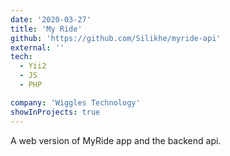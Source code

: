 ```yaml
---
date: '2020-03-27'
title: 'My Ride'
github: 'https://github.com/Silikhe/myride-api'
external: ''
tech:
  - Yii2
  - JS  
  - PHP

company: 'Wiggles Technology'
showInProjects: true
---
```


A web version of MyRide app and the backend api. 
